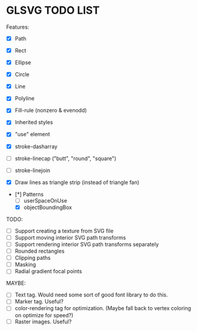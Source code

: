GLSVG TODO LIST
============================

Features:
 - [x] Path
 - [x] Rect
 - [x] Ellipse
 - [x] Circle
 - [x] Line
 - [x] Polyline
 - [x] Fill-rule (nonzero & evenodd)
 - [x] Inherited styles
 - [x] "use" element
 - [x] stroke-dasharray
 - [ ] stroke-linecap ("butt", "round", "square")
 - [ ] stroke-linejoin
 - [x] Draw lines as triangle strip (instead of triangle fan)


 - [*] Patterns
   - [ ] userSpaceOnUse
   - [x] objectBoundingBox

TODO:
 - [ ] Support creating a texture from SVG file
 - [ ] Support moving interior SVG path transforms
 - [ ] Support rendering interior SVG path transforms separately
 - [ ] Rounded rectangles
 - [ ] Clipping paths
 - [ ] Masking
 - [ ] Radial gradient focal points

MAYBE:
 - [ ] Text tag. Would need some sort of good font library to do this.
 - [ ] Marker tag. Useful?
 - [ ] color-rendering tag for optimization. (Maybe fall back to vertex coloring on optimize for speed?)
 - [ ] Raster images. Useful?